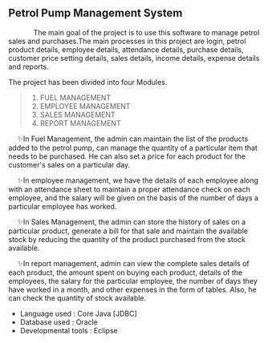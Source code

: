  ## Petrol Pump Management System
 
   &emsp; &emsp; &emsp;The main goal of the project is to use this software to manage petrol sales and purchases.The main processes in this project are login, petrol product details, 
employee details, attendance details, purchase details, customer price setting details, sales details, income details, expense details and reports.

   The project has been divided into four Modules.
>1. FUEL MANAGEMENT
>2. EMPLOYEE MANAGEMENT
>3. SALES MANAGEMENT
>4. REPORT MANAGEMENT
            
   &emsp; ✨In Fuel Management, the admin can maintain the list of the products added to the petrol pump, can manage the quantity of a particular item that needs to be purchased.
He can also set a price for each product for the customer's sales on a particular day.

  &emsp;  ✨In employee management, we have the details of each employee along with an attendance sheet to maintain a proper attendance check on each employee, and the salary will 
be given on the basis of the number of days a particular employee has worked.

  &emsp;  ✨In Sales Management, the admin can store the history of sales on a particular product, generate a bill for that sale and maintain the available stock by reducing the
quantity of the product purchased from the stock available.

  &emsp;  ✨In report management, admin can view the complete sales details of each product, the amount spent on buying each product, details of the employees, the salary for the 
particular employee, the number of days they have worked in a month, and other expenses in the form of tables. Also, he can check the quantity of stock available.

 
- Language used : Core Java [JDBC]
- Database used : Oracle
- Developmental tools : Eclipse
